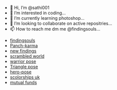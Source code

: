 - 👋 Hi, I’m @sathi001
- 👀 I’m interested in coding...
- 🌱 I’m currently learning photoshop...
- 💞️ I’m looking to collaborate on active repositries...
- 📫 How to reach me dm me  @findingsouls...

<!---
sathi001/sathi001 is a ✨ special ✨ repository because its `README.md` (this file) appears on your GitHub profile.
You can click the Preview link to take a look at your changes.
--->

<!---
[https://studio.youtube.com/channel/UCBWeKrhS0csroxUyPW8bqhg/videos]
(https://www.youtube.com/channel/UCBWeKrhS0csroxUyPW8bqhg/about)
https://youtube.com/shorts/J5oUUvmz_fc?feature=share
https://youtu.be/TOjEwwVTLJk
https://youtube.com/shorts/5V9REHG9tzY?feature=share
https://youtube.com/shorts/QTyfRECssKo?feature=share
https://youtube.com/shorts/AwLUWJUdEoI?feature=share
https://youtube.com/shorts/dDwuUDV9UpE?feature=share
https://youtube.com/shorts/Oe6ZB70satA?feature=share
--->

- [findingsouls](https://findingsouls.quora.com/As-we-walk-along-the-way?ch=10&oid=70770631&share=131fbe0b&srid=uYqnwx&target_type=post)
- [Panch-karma](https://www.quora.com/profile/FindingSoul-1/For-those-who-want-to-go-deeply-into-yogic-and-Ayurvedic-cleansing-techniques-Pancha-karma-is-an-important-practice-to?ch=10&oid=70835851&share=ec02db6a&srid=uYqnwx&target_type=post )
- [new findings](https://www.quora.com/profile/FindingSoul-1/p-70847500?ch=10&oid=70847500&share=f6e45d10&srid=uYqnwx&target_type=post)
- [scrambled world](https://www.quora.com/profile/FindingSoul-1/p-71016187?ch=10&oid=71016187&share=1190ed9c&srid=uYqnwx&target_type=post)
- [warrior pose](https://findingsouls.quora.com/Virbhadra-Asan-Virbhadra-Asan-also-known-as-Warrior-pose-Veerbbhadra-is-the-Sanskrit-name-of-Warrior-pose-It-is-named?ch=10&oid=71009726&share=dbfa8253&srid=uYqnwx&target_type=post)
- [Triangle pose](https://www.quora.com/profile/FindingSoul-1/TRIKON-ASAN?ch=10&oid=71012450&share=1c17c19e&srid=uYqnwx&target_type=post)
- [hero-pose](https://www.quora.com/profile/FindingSoul-1/Hero-pose?ch=10&oid=71011932&share=4c157099&srid=uYqnwx&target_type=post)
- [scolorships uk](https://www.coventry.ac.uk/international-students-hub/campaigns/india-awareness-page/?utm_source=quora&utm_medium=image-ad&utm_campaign=cu-mea-int-202122-ph2-t26354&utm_content=quora-image-v2)
- [mutual funds ](https://findingsouls.quora.com/https-mudrex-onelink-me-RglH-mx2ni1gk-you-can-also-use-my-gift-voucher-M3983LLA-while-signing-up?ch=10&oid=71048024&share=bb3d56e2&srid=uYqnwx&target_type=post)
